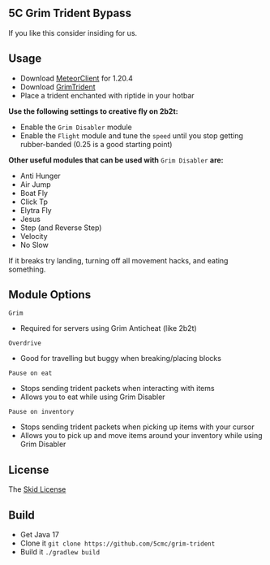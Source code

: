 ## 5C Grim Trident Bypass
If you like this consider insiding for us.

## Usage
- Download [MeteorClient](https://meteorclient.com) for 1.20.4
- Download [GrimTrident](https://github.com/5cmc/grim-trident/releases/latest)
- Place a trident enchanted with riptide in your hotbar

**Use the following settings to creative fly on 2b2t:**
  - Enable the `Grim Disabler` module
  - Enable the `Flight` module and tune the `speed` until you stop getting rubber-banded (0.25 is a good starting point)

**Other useful modules that can be used with** `Grim Disabler` **are:**
  - Anti Hunger
  - Air Jump
  - Boat Fly
  - Click Tp
  - Elytra Fly
  - Jesus
  - Step (and Reverse Step)
  - Velocity
  - No Slow

If it breaks try landing, turning off all movement hacks, and eating something.

## Module Options
`Grim`
 - Required for servers using Grim Anticheat (like 2b2t)

`Overdrive`
  - Good for travelling but buggy when breaking/placing blocks

`Pause on eat`
  - Stops sending trident packets when interacting with items
  - Allows you to eat while using Grim Disabler

`Pause on inventory`
  - Stops sending trident packets when picking up items with your cursor
  - Allows you to pick up and move items around your inventory while using Grim Disabler

## License
The [Skid License](./LICENSE)

## Build
- Get Java 17
- Clone it `git clone https://github.com/5cmc/grim-trident`
- Build it `./gradlew build`
